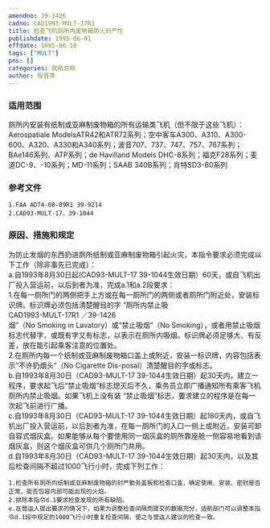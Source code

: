 ```yaml
---
amendno: 39-1426  
cadno: CAD1993-MULT-17R1  
title: 检查飞机厕所内废物箱防火封严性  
publishdate: 1995-06-01  
effdate: 1995-06-10  
tags: ["MULT"]  
pns: []  
categories: 民航总局  
author: 程晋萍  
---
```

  
### 适用范围  
厕所内安装有纸制或亚麻制废物箱的所有运输类飞机（但不限于这些飞机）： Aerospatiale ModelsATR42和ATR72系列；空中客车A300、A310、A300-600、A320、A330和A340系列；波音707、737、747、757、767系列；BAe146系列、ATP系列；de Havilland Models DHC-8系列；福克F28系列；麦道DC-9、-10系列；MD-11系列；SAAB 340B系列；肖特SD3-60系列  
  
<!--more-->  
### 参考文件  
    1.FAA AD74-08-09R1 39-9214  
    2.CAD93-MULT-17，39-1044  
  
### 原因、措施和规定  
为防止发烟的东西扔进厕所纸制或亚麻制废物箱引起火灾，本指令要求必须完成以下工作（除非事先已完成）：  
    a.自1993年8月30日起(CAD93-MULT-17  39-1044生效日期）60天，或自飞机出厂投入营运前，以后到者为准，完成a.1和a.2段要求：  
    1.在每一厕所门的两侧把手上方或在每一厕所门的两侧或者厕所门附近处，安装标识牌。标识牌必须包括清楚醒目的字 “厕所内禁止吸  
       CAD1993-MULT-17R1   ／39-1426  
烟”（No Smoking in Lavatory）或“禁止吸烟”（No Smoking），或者用禁止吸烟标志代替字，或既有字又有标志，以表示在厕所内吸烟。标识牌必须足够大、有反差，放在能引起乘客注意的位置处。  
    2.在厕所内每一个纸制或亚麻制废物箱口盖上或附近，安装一标识牌，内容包括表示“不许扔烟头”（No Cigarette Dis-posal）清楚醒目的字或标志。  
    b.自1993年8月30日（CAD93-MULT-17 39-1044生效日期）起30天内，建立一程序，要求起飞后“禁止吸烟”标志熄灭后不久，乘务员立即广播通知所有乘客飞机厕所内禁止吸烟。如果飞机上没有装 “禁止吸烟”标志，要求建立的程序是在每一次起飞前进行广播。  
    c.自1993年8月30日（CAD93-MULT-17 39-1044生效日期）起180天内，或自飞机出厂投入营运前，以后到者为准，在每一厕所门的入口一侧上或附近，安装可卸自容式烟灰盒。如果能够从每个要使用同一烟灰盒的厕所靠座舱一侧容易地看到该烟灰盒，则这个烟灰盒可供几个厕所门共用。  
    d.自1993年8月30日（CAD93-MULT-17 39-1044生效日期）起30天内，以及其后检查间隔不超过1000飞行小时，完成下列工作：  
  
    1.检查所有厕所内纸制或亚麻制废物箱的封严勤务盖板和检查口盖，确定使用、安装、密封是否正常，能否包容内部可能出现的火焰。  
    2.排除本指令d.1要求检查发现的所有缺陷。  
    e.在营运人提出要求的情况下，如果为调整检查间隔而提交的数据充分，适航部门可以调整本指令d.1段中规定的1000飞行小时重复检查间隔，使之与营运人建议的检查一致。  
